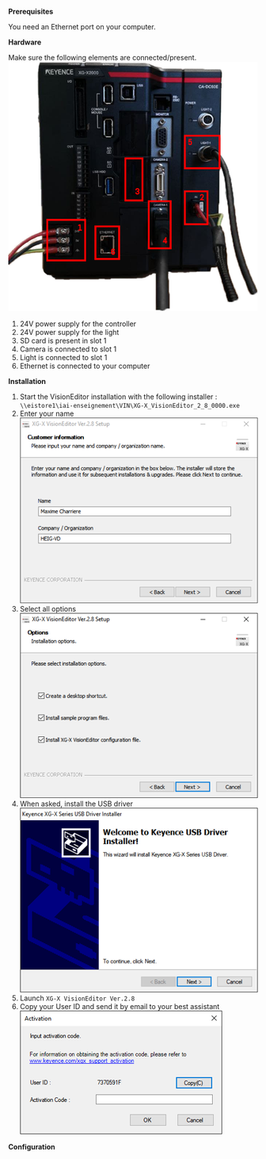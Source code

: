 **Prerequisites**

You need an Ethernet port on your computer.

**Hardware**

Make sure the following elements are connected/present.  
![needed_controller_IO](img/controller.png)

1. 24V power supply for the controller
2. 24V power supply for the light
3. SD card is present in slot 1
4. Camera is connected to slot 1
5. Light is connected to slot 1
6. Ethernet is connected to your computer

**Installation**

1. Start the VisionEditor installation with the following installer :  
`\\eistore1\iai-enseignement\VIN\XG-X_VisionEditor_2_8_0000.exe`
1. Enter your name
![installer_customer_information](img/installer_customer_information.png)
1. Select all options
![installer_options](img/installer_options.png)
1. When asked, install the USB driver
![installer_usb_driver](img/installer_usb_driver.png)
1. Launch `XG-X VisionEditor Ver.2.8`
1. Copy your User ID and send it by email to your best assistant
![installer_activation](img/installer_activation.png)

**Configuration**